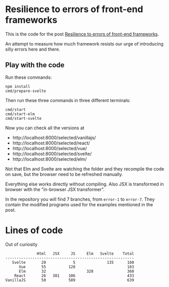 # Resilience to errors of front-end frameworks

This is the code for the post [Resilience to errors of front-end frameworks](https://dev.to/lucamug/resilience-to-errors-of-front-end-frameworks-3hej).

An attempt to measure how much framework resists our urge of introducing silly errors here and there.

## Play with the code

Run these commands:

```
npm install
cmd/prepare-svelte
```

Then run these three commands in three different terminals:

```
cmd/start
cmd/start-elm
cmd/start-svelte
```

Now you can check all the versions at

* http://localhost:8000/selected/vanillajs/
* http://localhost:8000/selected/react/
* http://localhost:8000/selected/vue/
* http://localhost:8000/selected/svelte/
* http://localhost:8000/selected/elm/

Not that Elm and Svelte are watching the folder and they recompile the code on save, but the browser need to be refreshed manually.

Everything else works directly without compiling. Also JSX is transformed in browser with the "in-browser JSX transformer".

In the repository you will find 7 branches, from `error-1` to `error-7`. They contain the modified programs used for the examples mentioned in the post.

# Lines of code

Out of curiosity
```
              Html   JSX     JS     Elm   Svelte    Total
---------------------------------------------------------              
   Svelte       20            5              135      160
      Vue       55          128                       183
      Elm       32                  328               360
    React       26   301    106                       433
VanillaJS       50          589                       639
```
